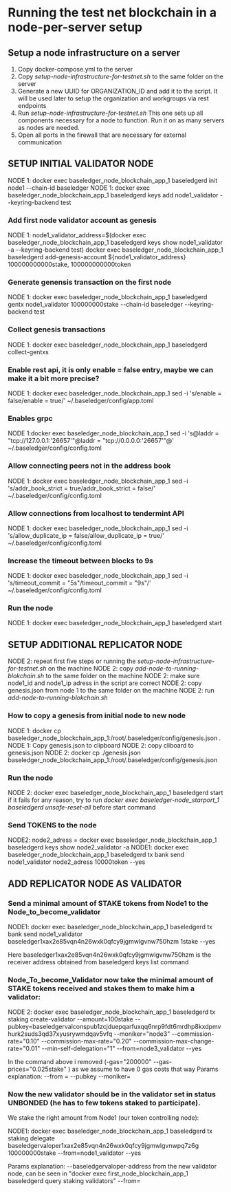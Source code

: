 # Running the test net blockchain in a node-per-server setup

## Setup a node infrastructure on a server

1. Copy docker-compose.yml to the server
2. Copy *setup-node-infrastructure-for-testnet.sh* to the same folder on the server
3. Generate a new UUID for ORGANIZATION_ID and add it to the script. It will be used later to setup the organization and workgroups via rest endpoints
3. Run *setup-node-infrastructure-for-testnet.sh*
      This one sets up all components necessary for a node to function.
      Run it on as many servers as nodes are needed.
4. Open all ports in the firewall that are necessary for external communication


## SETUP INITIAL VALIDATOR NODE

NODE 1: docker exec baseledger_node_blockchain_app_1 baseledgerd init node1 --chain-id baseledger
NODE 1: docker exec baseledger_node_blockchain_app_1 baseledgerd keys add node1_validator --keyring-backend test

### Add first node validator account as genesis
NODE 1: node1_validator_address=$(docker exec baseledger_node_blockchain_app_1 baseledgerd keys show node1_validator -a --keyring-backend test)
           docker exec baseledger_node_blockchain_app_1 baseledgerd add-genesis-account ${node1_validator_address} 100000000000stake, 100000000000token

### Generate genensis transaction on the first node
NODE 1: docker exec baseledger_node_blockchain_app_1 baseledgerd gentx node1_validator 100000000stake --chain-id baseledger --keyring-backend test

### Collect genesis transactions
NODE 1: docker exec baseledger_node_blockchain_app_1 baseledgerd collect-gentxs

### Enable rest api, it is only enable = false entry, maybe we can make it a bit more precise?
NODE 1: docker exec baseledger_node_blockchain_app_1 sed -i 's/enable = false/enable = true/' ~/.baseledger/config/app.toml

### Enables grpc
NODE 1:docker exec baseledger_node_blockchain_app_1 sed -i 's@laddr = "tcp://127.0.0.1:'26657'"@laddr = "tcp://0.0.0.0:'26657'"@' ~/.baseledger/config/config.toml

### Allow connecting peers not in the address book
NODE 1: docker exec baseledger_node_blockchain_app_1 sed -i 's/addr_book_strict = true/addr_book_strict = false/' ~/.baseledger/config/config.toml

### Allow connections from localhost to tendermint API
NODE 1: docker exec baseledger_node_blockchain_app_1 sed -i 's/allow_duplicate_ip = false/allow_duplicate_ip = true/' ~/.baseledger/config/config.toml

### Increase the timeout between blocks to 9s
NODE 1: docker exec baseledger_node_blockchain_app_1 sed -i 's/timeout_commit = "5s"/timeout_commit = "9s"/' ~/.baseledger/config/config.toml

### Run the node
NODE 1: docker exec baseledger_node_blockchain_app_1 baseledgerd start


## SETUP ADDITIONAL REPLICATOR NODE

NODE 2: repeat first five steps or running the *setup-node-infrastructure-for-testnet.sh* on the machine
NODE 2: copy *add-node-to-running-blokchain.sh* to the same folder on the machine
NODE 2: make sure node1_id and node1_ip adress in the script are correct
NODE 2: copy genesis.json from node 1 to the same folder on the machine
NODE 2: run *add-node-to-running-blokchain.sh*

### How to copy a genesis from initial node to new node

NODE 1: docker cp baseledger_node_blockchain_app_1:/root/.baseledger/config/genesis.json .
NODE 1: Copy genesis.json to clipboard
NODE 2: copy cliboard to genesis.json
NODE 2: docker cp ./genesis.json baseledger_node_blockchain_app_1:/root/.baseledger/config/genesis.json


### Run the node
NODE 2: docker exec baseledger_node_blockchain_app_1 baseledgerd start
if it fails for any reason, try to run *docker exec baseledger-node_starport_1 baseledgerd unsafe-reset-all* before start command

### Send TOKENS to the node
NODE2: node2_adress = docker exec baseledger_node_blockchain_app_1 baseledgerd keys show node2_validator -a
NODE1: docker exec baseledger_node_blockchain_app_1 baseledgerd tx bank send node1_validator node2_adress 10000token --yes

## ADD REPLICATOR NODE AS VALIDATOR

### Send a minimal amount of STAKE tokens from Node1 to the Node_to_become_validator

NODE1: docker exec baseledger_node_blockchain_app_1 baseledgerd tx bank send node1_validator baseledger1xax2e85vqn4n26wxk0qfcy9jgmwlgvnw750hzm 1stake --yes

Here baseledger1xax2e85vqn4n26wxk0qfcy9jgmwlgvnw750hzm is the receiver address obtained from baseledgerd keys list command

### Node_To_become_Validator now take the minimal amount of STAKE tokens received and stakes them to make him a validator:

NODE 2: docker exec baseledger_node_blockchain_app_1 baseledgerd tx staking create-validator  --amount=100stake  --pubkey=baseledgervalconspub1zcjduepqarfuxqq6nrp9fdt6mrdhp8kxdpmvhurk2suds3qd37xyusrywmdqav5vfq --moniker="node3"  --commission-rate="0.10" --commission-max-rate="0.20" --commission-max-change-rate="0.01" --min-self-delegation="1" --from=node3_validator --yes 

In the command above i removed (-gas="200000" --gas-prices="0.025stake" ) as we assume to have 0 gas costs that way
Params explanation:
--from = <name of the node to become validator>
--pubkey <output of tendermint show-validator on node_to_become_validator>
--moniker= <unique name for the validator>


### Now the new validator should be in the validator set in status UNBONDED (he has to few tokens staked to participate). 
We stake the right amount from Node1 (our token controlling node):

NODE1: docker exec baseledger_node_blockchain_app_1 baseledgerd tx staking delegate baseledgervaloper1xax2e85vqn4n26wxk0qfcy9jgmwlgvnwpq7z6g 100000000stake --from=node1_validator --yes 

Params explanation:
--baseledgervaloper-address from the new validator node, can be seen in "docker exec first_node_blockchain_app_1 baseledgerd query staking validators"
--from=<our token controlling node1>